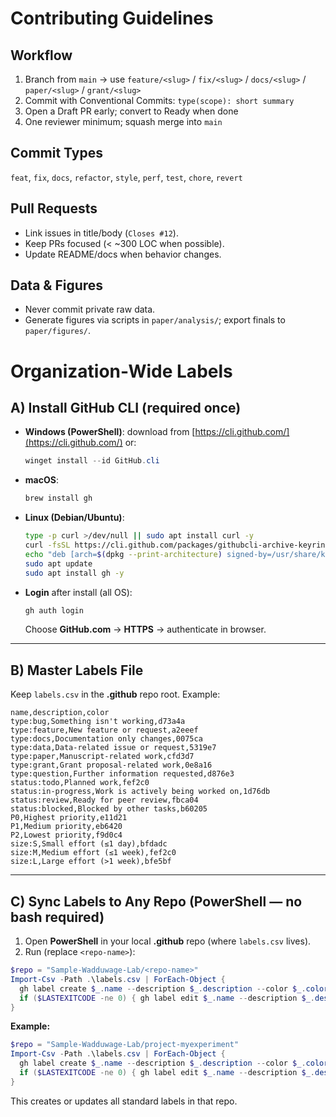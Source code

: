 # Contributing Guidelines

## Workflow
1. Branch from `main` → use `feature/<slug>` / `fix/<slug>` / `docs/<slug>` / `paper/<slug>` / `grant/<slug>`
2. Commit with Conventional Commits: `type(scope): short summary`
3. Open a Draft PR early; convert to Ready when done
4. One reviewer minimum; squash merge into `main`

## Commit Types
`feat`, `fix`, `docs`, `refactor`, `style`, `perf`, `test`, `chore`, `revert`

## Pull Requests
- Link issues in title/body (`Closes #12`).
- Keep PRs focused (< ~300 LOC when possible).
- Update README/docs when behavior changes.

## Data & Figures
- Never commit private raw data.
- Generate figures via scripts in `paper/analysis/`; export finals to `paper/figures/`.


# Organization-Wide Labels

## A) Install GitHub CLI (required once)

* **Windows (PowerShell)**: download from [https://cli.github.com/](https://cli.github.com/) or:

  ```powershell
  winget install --id GitHub.cli
  ```
* **macOS**:

  ```bash
  brew install gh
  ```
* **Linux (Debian/Ubuntu)**:

  ```bash
  type -p curl >/dev/null || sudo apt install curl -y
  curl -fsSL https://cli.github.com/packages/githubcli-archive-keyring.gpg | sudo gpg --dearmor -o /usr/share/keyrings/githubcli-archive-keyring.gpg
  echo "deb [arch=$(dpkg --print-architecture) signed-by=/usr/share/keyrings/githubcli-archive-keyring.gpg] https://cli.github.com/packages stable main" | sudo tee /etc/apt/sources.list.d/github-cli.list > /dev/null
  sudo apt update
  sudo apt install gh -y
  ```
* **Login** after install (all OS):

  ```bash
  gh auth login
  ```

  Choose **GitHub.com** → **HTTPS** → authenticate in browser.

---

## B) Master Labels File

Keep `labels.csv` in the **.github** repo root. Example:

```csv
name,description,color
type:bug,Something isn't working,d73a4a
type:feature,New feature or request,a2eeef
type:docs,Documentation only changes,0075ca
type:data,Data-related issue or request,5319e7
type:paper,Manuscript-related work,cfd3d7
type:grant,Grant proposal-related work,0e8a16
type:question,Further information requested,d876e3
status:todo,Planned work,fef2c0
status:in-progress,Work is actively being worked on,1d76db
status:review,Ready for peer review,fbca04
status:blocked,Blocked by other tasks,b60205
P0,Highest priority,e11d21
P1,Medium priority,eb6420
P2,Lowest priority,f9d0c4
size:S,Small effort (≤1 day),bfdadc
size:M,Medium effort (≤1 week),fef2c0
size:L,Large effort (>1 week),bfe5bf
```

---

## C) Sync Labels to Any Repo (PowerShell — no bash required)

1. Open **PowerShell** in your local **.github** repo (where `labels.csv` lives).
2. Run (replace `<repo-name>`):

```powershell
$repo = "Sample-Wadduwage-Lab/<repo-name>"
Import-Csv -Path .\labels.csv | ForEach-Object {
  gh label create $_.name --description $_.description --color $_.color -R $repo 2>$null
  if ($LASTEXITCODE -ne 0) { gh label edit $_.name --description $_.description --color $_.color -R $repo }
}
```

**Example:**

```powershell
$repo = "Sample-Wadduwage-Lab/project-myexperiment"
Import-Csv -Path .\labels.csv | ForEach-Object {
  gh label create $_.name --description $_.description --color $_.color -R $repo 2>$null
  if ($LASTEXITCODE -ne 0) { gh label edit $_.name --description $_.description --color $_.color -R $repo }
}
```

This creates or updates all standard labels in that repo.
